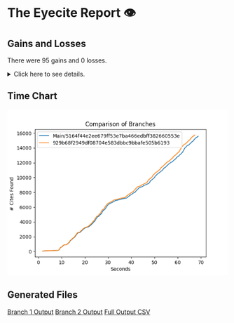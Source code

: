 # The Eyecite Report :eye:



Gains and Losses
---------
There were 95 gains and 0 losses.

<details>
<summary>Click here to see details.</summary>

|     id     |     Gain    |  Loss  |
| ---------- | ----------- | ------ |
|  4627877   |      §§     |        |
|  4639543   |      §§     |        |
|  4678352   |      §§     |        |
|  4690516   |     [§]     |        |
|  4709603   |      §§     |        |
|  4776531   |      §§     |        |
|  4799679   |      §§     |        |
|  5082333   |      §§     |        |
|  5167616   |      §§     |        |
|  5441809   |     (§)     |        |
|  5562033   |   §§3033,   |        |
|  5935198   |      §§     |        |
|  4536776   |      §§     |        |
|  6026339   |      (§     |        |
|  6026449   |      §§     |        |
|  6052697   |      §§     |        |
|  6308108   |      [§     |        |
|  6185261   |      (§     |        |
|  3073392   |      §§     |        |
|  2014564   |      (§     |        |
|  2060699   |      §§     |        |
|  6322259   |     [§]     |        |
|  6322259   |      §§     |        |
|  2303811   |      §§     |        |
|   755368   |      (§     |        |
|  3149869   |      (§     |        |
|  3149869   |      §§     |        |
|  1744543   |      §§     |        |
|  2257892   |      §§     |        |
|  2257892   |     (§§     |        |
|  2257892   |      (§     |        |
|  1897124   |      §§     |        |
|  1137818   |      (§     |        |
|  1537257   |      §§     |        |
|  1546016   |      §§     |        |
|  1546016   | "[§]52-249a |        |
|  1929026   |      (§     |        |
|  2143980   |      §§     |        |
|  2042257   |      §§     |        |
|  2357843   |      §§     |        |
|  2496102   |      §§     |        |
|  2427861   |      §§     |        |
|  1431414   |      §§     |        |
|  1431414   |      (§     |        |
|  2829354   |      §§     |        |
|  2829354   |  §15.50(a). |        |
|    1613    |      “§     |        |
|   775078   |  violate§§  |        |
|   775078   |      §§     |        |
|  1308185   |      §§     |        |
|  2803607   |      §§     |        |
|  6593646   |      §§     |        |


</details>



Time Chart
---------

![image](https://raw.githubusercontent.com/freelawproject/eyecite/artifacts/235/results/chart.png)


Generated Files
---------

[Branch 1 Output](https://raw.githubusercontent.com/freelawproject/eyecite/artifacts/235/results/5164f44e2ee679ff53e7ba466edbff382660553e.json)
[Branch 2 Output](https://raw.githubusercontent.com/freelawproject/eyecite/artifacts/235/results/929b68f2949df08704e583dbbc9bbafe505b6193.json)
[Full Output CSV ](https://raw.githubusercontent.com/freelawproject/eyecite/artifacts/235/results/output.csv)
